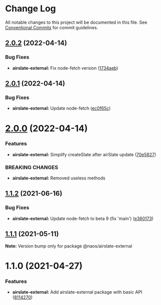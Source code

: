 # Change Log

All notable changes to this project will be documented in this file.
See [Conventional Commits](https://conventionalcommits.org) for commit guidelines.

## [2.0.2](https://github.com/isachivka/publish-hook/compare/@naos/airslate-external@2.0.1...@naos/airslate-external@2.0.2) (2022-04-14)


### Bug Fixes

* **airslate-external:** Fix node-fetch version ([1734aeb](https://github.com/isachivka/publish-hook/commit/1734aebae76eb0499035ed272a006b53a38fc2bf))





## [2.0.1](https://github.com/isachivka/publish-hook/compare/@naos/airslate-external@2.0.0...@naos/airslate-external@2.0.1) (2022-04-14)


### Bug Fixes

* **airslate-external:** Update node-fetch ([ec0f65c](https://github.com/isachivka/publish-hook/commit/ec0f65ceb2a8eea6a74c890b2b0ffe8ed5adeafd))





# [2.0.0](https://github.com/isachivka/publish-hook/compare/@naos/airslate-external@1.1.2...@naos/airslate-external@2.0.0) (2022-04-14)


### Features

* **airslate-external:** Simplify createSlate after airSlate update ([70e5827](https://github.com/isachivka/publish-hook/commit/70e58271d81a66d9bec1badbf5d9813589301e19))


### BREAKING CHANGES

* **airslate-external:** Removed useless methods





## [1.1.2](https://github.com/isachivka/publish-hook/compare/@naos/airslate-external@1.1.1...@naos/airslate-external@1.1.2) (2021-06-16)


### Bug Fixes

* **airslate-external:** Update node-fetch to beta 9 (fix 'main') ([e360173](https://github.com/isachivka/publish-hook/commit/e36017389f87e7f5938898e05dd37f0682f2b246))





## [1.1.1](https://github.com/isachivka/publish-hook/compare/@naos/airslate-external@1.1.0...@naos/airslate-external@1.1.1) (2021-05-11)

**Note:** Version bump only for package @naos/airslate-external





# 1.1.0 (2021-04-27)


### Features

* **airslate-external:** Add airslate-external package with basic API ([8114270](https://github.com/isachivka/publish-hook/commit/8114270057f9b0bdabaae3d85d60cd7076812314))
